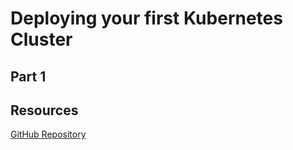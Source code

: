 # Deploying your first Kubernetes Cluster

## Part 1



## Resources

[GitHub Repository](https://github.com/ashwinexe/GHW-December)
